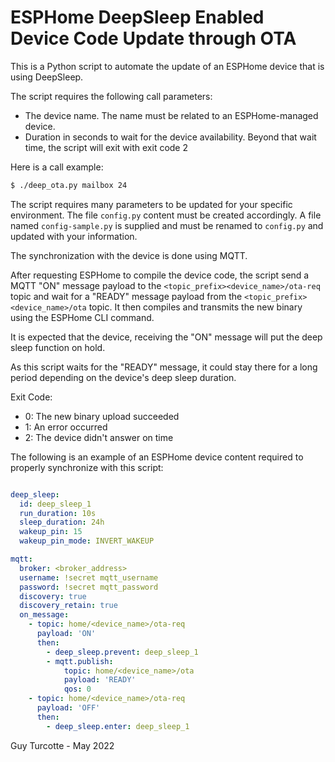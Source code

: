 # ESPHome DeepSleep Enabled Device Code Update through OTA 

This is a Python script to automate the update of an ESPHome device that is using DeepSleep.

The script requires the following call parameters:
  - The device name. The name must be related to an ESPHome-managed device.
  - Duration in seconds to wait for the device availability. Beyond that wait time, the script will exit with exit code 2

Here is a call example:

``` bash
$ ./deep_ota.py mailbox 24
```

The script requires many parameters to be updated for your specific environment. The file `config.py` content must be created accordingly. A file named `config-sample.py` is supplied and must be renamed to `config.py` and updated with your information.

The synchronization with the device is done using MQTT.

After requesting ESPHome to compile the device code, the script send a MQTT "ON" message payload to the `<topic_prefix><device_name>/ota-req` topic and wait for a "READY" message payload from the `<topic_prefix><device_name>/ota` topic. It then compiles and transmits the new binary using the ESPHome CLI command.

It is expected that the device, receiving the "ON" message will put the deep sleep function on hold.

As this script waits for the "READY" message, it could stay there for a long period depending on the device's deep sleep duration.

Exit Code:
  - 0: The new binary upload succeeded
  - 1: An error occurred
  - 2: The device didn't answer on time

The following is an example of an ESPHome device content required to properly synchronize with this script:

``` yaml

deep_sleep:
  id: deep_sleep_1
  run_duration: 10s
  sleep_duration: 24h
  wakeup_pin: 15
  wakeup_pin_mode: INVERT_WAKEUP

mqtt:
  broker: <broker_address>
  username: !secret mqtt_username
  password: !secret mqtt_password
  discovery: true
  discovery_retain: true
  on_message:
    - topic: home/<device_name>/ota-req
      payload: 'ON'
      then:
        - deep_sleep.prevent: deep_sleep_1
        - mqtt.publish: 
            topic: home/<device_name>/ota
            payload: 'READY'
            qos: 0
    - topic: home/<device_name>/ota-req
      payload: 'OFF'
      then:
        - deep_sleep.enter: deep_sleep_1
```

Guy Turcotte - May 2022
